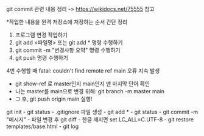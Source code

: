 git commit 관련 내용 정리
-> https://wikidocs.net/75555 참고

*작업한 내용을 원격 저장소에 저장하는 순서 간단 정리
1. 프로그램 변경 작업하기
2. git add <파일명> 또는 git add * 명령 수행하기
3. git commit -m "변경사항 요약" 명령 수행하기
4. git push 명령 수행하기

4번 수행할 때 fatal: couldn't find remote ref main 오류 지속 발생
- git show-ref 로 master인지 main인지 맨 마지막 단어 확인
- 나는 master를 main으로 변경 위해: git branch -m master main
- 그 후, git push origin main 실행!

git init - git status - .gitignore 파일 생성 - git add * - git status - git commit -m "메시지" - 파일 변경 후 git diff - 한글 깨지면 set LC_ALL=C.UTF-8 - git restore templates/base.html - git log
